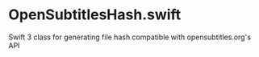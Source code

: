 # OpenSubtitlesHash.swift
Swift 3 class for generating file hash compatible with opensubtitles.org's API
